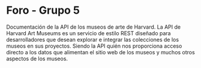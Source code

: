 # Foro - Grupo 5

Documentación de la API de los museos de arte de Harvard. La API de Harvard Art Museums es un servicio de estilo REST diseñado para desarrolladores que desean explorar e integrar las colecciones de los museos en sus proyectos. Siendo la API quién nos proporciona acceso directo a los datos que alimentan el sitio web de los museos y muchos otros aspectos de los museos.
